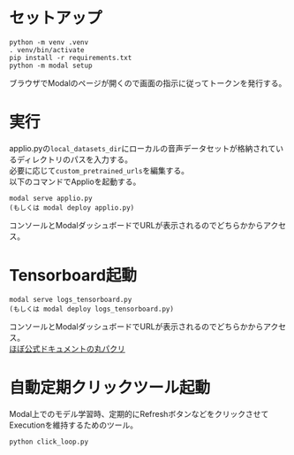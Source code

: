 # セットアップ
```
python -m venv .venv
. venv/bin/activate
pip install -r requirements.txt
python -m modal setup
```
ブラウザでModalのページが開くので画面の指示に従ってトークンを発行する。

# 実行
applio.pyの`local_datasets_dir`にローカルの音声データセットが格納されているディレクトリのパスを入力する。  
必要に応じて`custom_pretrained_urls`を編集する。  
以下のコマンドでApplioを起動する。  
```
modal serve applio.py
(もしくは modal deploy applio.py)
```
コンソールとModalダッシュボードでURLが表示されるのでどちらかからアクセス。

# Tensorboard起動
```
modal serve logs_tensorboard.py
(もしくは modal deploy logs_tensorboard.py)
```
コンソールとModalダッシュボードでURLが表示されるのでどちらかからアクセス。  
[ほぼ公式ドキュメントの丸パクリ](https://modal.com/docs/examples/tensorflow_tutorial)  

# 自動定期クリックツール起動
Modal上でのモデル学習時、定期的にRefreshボタンなどをクリックさせてExecutionを維持するためのツール。
```
python click_loop.py
```
